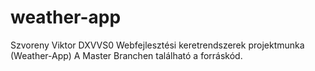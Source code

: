 # weather-app
Szvoreny Viktor DXVVS0 Webfejlesztési keretrendszerek projektmunka (Weather-App)
A Master Branchen található a forráskód.
